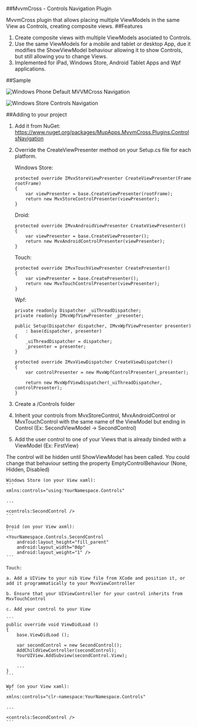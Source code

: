 ##MvvmCross - Controls Navigation Plugin 

MvvmCross plugin that allows placing multiple ViewModels in the same View as Controls, creating composite views.
##Features
1. Create composite views with multiple ViewModels asociated to Controls.
2. Use the same ViewModels for a mobile and tablet or desktop App, due it modifies the ShowViewModel behaviour allowing it to show Controls, but still allowing you to change Views.
3. Implemented for iPad, Windows Store, Android Tablet Apps and Wpf applications.

##Sample

![Windows Phone Default MVVMCross Navigation](http://i.imgur.com/iSniJEjh.png)

![Windows Store Controls Navigation](http://i.imgur.com/yeBFtXs.png)

##Adding to your project

1. Add it from NuGet: https://www.nuget.org/packages/MupApps.MvvmCross.Plugins.ControlsNavigation

2. Override the CreateViewPresenter method on your Setup.cs file for each platform.
	
	Windows Store:
	```
	protected override IMvxStoreViewPresenter CreateViewPresenter(Frame rootFrame)
    {
        var viewPresenter = base.CreateViewPresenter(rootFrame);
        return new MvxStoreControlPresenter(viewPresenter);
    }
	```

	Droid:
	```
	protected override IMvxAndroidViewPresenter CreateViewPresenter()
    {
        var viewPresenter = base.CreateViewPresenter();
        return new MvxAndroidControlPresenter(viewPresenter);
    }
	```

	Touch:
	```
	protected override IMvxTouchViewPresenter CreatePresenter()
	{
        var viewPresenter = base.CreatePresenter();
        return new MvxTouchControlPresenter(viewPresenter);
	}
	```

	Wpf:
	```
	private readonly Dispatcher _uiThreadDispatcher;
    private readonly IMvxWpfViewPresenter _presenter;

	public Setup(Dispatcher dispatcher, IMvxWpfViewPresenter presenter)
        : base(dispatcher, presenter)
    {
        _uiThreadDispatcher = dispatcher;
        _presenter = presenter;
    }
	
	protected override IMvxViewDispatcher CreateViewDispatcher()
    {
        var controlPresenter = new MvxWpfControlPresenter(_presenter);
       
        return new MvxWpfViewDispatcher(_uiThreadDispatcher, controlPresenter);
    }
	```

3. Create a /Controls folder
4. Inherit your controls from MvxStoreControl, MvxAndroidControl or MvxTouchControl with the same name of the ViewModel but ending in Control (Ex: SecondViewModel -> SecondControl)
5. Add the user control to one of your Views that is already binded with a ViewModel (Ex: FirstView)

The control will be hidden until ShowViewModel has been called. You could change that behaviour setting the property EmptyControlBehaviour (None, Hidden, Disabled)

	Windows Store (on your View xaml):
	```
	xmlns:controls="using:YourNamespace.Controls"

	...

	<controls:SecondControl />
	```

	Droid (on your View axml):
	```
	<YourNamespace.Controls.SecondControl
        android:layout_height="fill_parent"
        android:layout_width="0dp"
        android:layout_weight="1" />
	```

	Touch:
	
	a. Add a UIView to your nib View file from XCode and position it, or add it programmatically to your MvxViewController
	
	b. Ensure that your UIViewController for your control inherits from MxvTouchControl
	
	c. Add your control to your View

	```
	public override void ViewDidLoad ()
	{
		base.ViewDidLoad ();

		var secondControl = new SecondControl();
        AddChildViewController(secondControl);
        YourUIView.AddSubview(secondControl.View);

		...
	}
	```

	Wpf (on your View xaml):
	```
	xmlns:controls="clr-namespace:YourNamespace.Controls"

	...

	<controls:SecondControl />
	```
